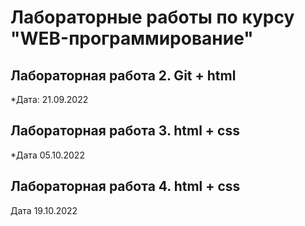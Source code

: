 # Лабораторные работы по курсу "WEB-программирование"

## Лабораторная работа 2. Git + html

*Дата: 21.09.2022

## Лабораторная работа 3. html + css

*Дата 05.10.2022

## Лабораторная работа 4. html + css

Дата 19.10.2022
